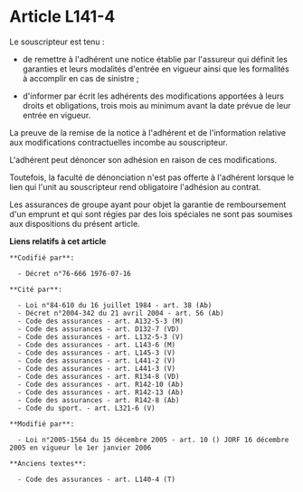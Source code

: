 # Article L141-4

Le souscripteur est tenu :

- de remettre à l'adhérent une notice établie par l'assureur qui définit les garanties et leurs modalités d'entrée en vigueur
ainsi que les formalités à accomplir en cas de sinistre ;

- d'informer par écrit les adhérents des modifications apportées à leurs droits et obligations, trois mois au minimum avant
la date prévue de leur entrée en vigueur.

La preuve de la remise de la notice à l'adhérent et de l'information relative aux modifications contractuelles incombe au
souscripteur.

L'adhérent peut dénoncer son adhésion en raison de ces modifications.

Toutefois, la faculté de dénonciation n'est pas offerte à l'adhérent lorsque le lien qui l'unit au souscripteur rend
obligatoire l'adhésion au contrat.

Les assurances de groupe ayant pour objet la garantie de remboursement d'un emprunt et qui sont régies par des lois spéciales
ne sont pas soumises aux dispositions du présent article.

**Liens relatifs à cet article**

	**Codifié par**:

	  - Décret n°76-666 1976-07-16

	**Cité par**:

	  - Loi n°84-610 du 16 juillet 1984 - art. 38 (Ab)
	  - Décret n°2004-342 du 21 avril 2004 - art. 56 (Ab)
	  - Code des assurances - art. A132-5-3 (M)
	  - Code des assurances - art. D132-7 (VD)
	  - Code des assurances - art. L132-5-3 (V)
	  - Code des assurances - art. L143-6 (M)
	  - Code des assurances - art. L145-3 (V)
	  - Code des assurances - art. L441-2 (V)
	  - Code des assurances - art. L441-3 (V)
	  - Code des assurances - art. R134-8 (VD)
	  - Code des assurances - art. R142-10 (Ab)
	  - Code des assurances - art. R142-13 (Ab)
	  - Code des assurances - art. R142-8 (Ab)
	  - Code du sport. - art. L321-6 (V)

	**Modifié par**:

	  - Loi n°2005-1564 du 15 décembre 2005 - art. 10 () JORF 16 décembre 2005 en vigueur le 1er janvier 2006

	**Anciens textes**:

	  - Code des assurances - art. L140-4 (T)
